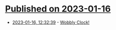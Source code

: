 # [Published on 2023-01-16](index.md)

* [2023-01-16, 12:32:39](https://news.ycombinator.com/item?id=34399970) - [Wobbly Clock!](https://wobble-clock.glitch.me/)
